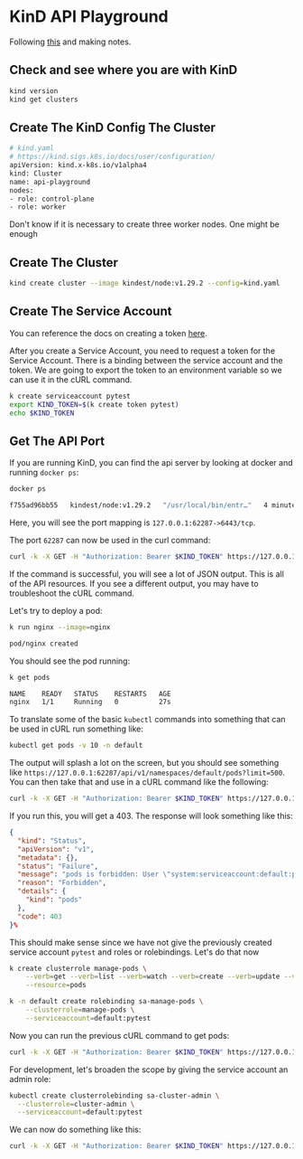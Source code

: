 # KinD API Playground

Following [this](https://martinheinz.dev/blog/73) and making notes.

## Check and see where you are with KinD

```bash
kind version
kind get clusters
```

## Create The KinD Config The Cluster

```bash
# kind.yaml
# https://kind.sigs.k8s.io/docs/user/configuration/
apiVersion: kind.x-k8s.io/v1alpha4
kind: Cluster
name: api-playground
nodes:
- role: control-plane
- role: worker
```

Don't know if it is necessary to create three worker nodes. One might be enough

## Create The Cluster

```bash
kind create cluster --image kindest/node:v1.29.2 --config=kind.yaml

```

## Create The Service Account

You can reference the docs on creating a token [here](https://kubernetes.io/docs/reference/kubectl/generated/kubectl_create/kubectl_create_token/).

After you create a Service Account, you need to request a token for the Service Account. There is a binding between the service account and the token. We are going to export the token to an environment variable so we can use it in the cURL command.

```bash
k create serviceaccount pytest
export KIND_TOKEN=$(k create token pytest)
echo $KIND_TOKEN
```

## Get The API Port

If you are running KinD, you can find the api server by looking at docker and running `docker ps`:

```bash
docker ps

f755ad96bb55   kindest/node:v1.29.2   "/usr/local/bin/entr…"   4 minutes ago    Up 4 minutes    127.0.0.1:62287->6443/tcp   kind-api-playground-control-plane

```

Here, you will see the port mapping is `127.0.0.1:62287->6443/tcp`.

The port `62287` can now be used in the curl command:

```bash
curl -k -X GET -H "Authorization: Bearer $KIND_TOKEN" https://127.0.0.1:62287/apis

```

If the command is successful, you will see a lot of JSON output. This is all of the API resources. If you see a different output, you may have to troubleshoot the cURL command.

Let's try to deploy a pod:

```bash
k run nginx --image=nginx

pod/nginx created
```

You should see the pod running:

```bash
k get pods

NAME    READY   STATUS    RESTARTS   AGE
nginx   1/1     Running   0          27s
```

To translate some of the basic `kubectl` commands into something that can be used in cURL run something like:

```bash
kubectl get pods -v 10 -n default

```

The output will splash a lot on the screen, but you should see something like `https://127.0.0.1:62287/api/v1/namespaces/default/pods?limit=500`. You can then take that and use in a cURL command like the following:

```bash
curl -k -X GET -H "Authorization: Bearer $KIND_TOKEN" https://127.0.0.1:62287/api/v1/namespaces/default/pods
```

If you run this, you will get a 403. The response will look something like this:

```json
{
  "kind": "Status",
  "apiVersion": "v1",
  "metadata": {},
  "status": "Failure",
  "message": "pods is forbidden: User \"system:serviceaccount:default:pytest\" cannot list resource \"pods\" in API group \"\" in the namespace \"default\"",
  "reason": "Forbidden",
  "details": {
    "kind": "pods"
  },
  "code": 403
}% 
```

This should make sense since we have not give the previously created service account `pytest` and roles or rolebindings. Let's do that now

```bash
k create clusterrole manage-pods \
    --verb=get --verb=list --verb=watch --verb=create --verb=update --verb=patch --verb=delete \
    --resource=pods

k -n default create rolebinding sa-manage-pods \
    --clusterrole=manage-pods \
    --serviceaccount=default:pytest
```

Now you can run the previous cURL command to get pods:

```bash
curl -k -X GET -H "Authorization: Bearer $KIND_TOKEN" https://127.0.0.1:62287/api/v1/namespaces/default/pods
```

For development, let's broaden the scope by giving the service account an admin role:

```bash
kubectl create clusterrolebinding sa-cluster-admin \
  --clusterrole=cluster-admin \
  --serviceaccount=default:pytest
```

We can now do something like this:

```bash
curl -k -X GET -H "Authorization: Bearer $KIND_TOKEN" https://127.0.0.1:62743/api/v1/namespaces/default/services
```
